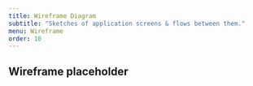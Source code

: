 ```yaml
---
title: Wireframe Diagram
subtitle: "Sketches of application screens & flows between them."
menu: Wireframe
order: 10
---
```


## Wireframe placeholder